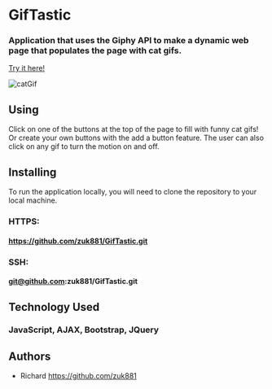 # GifTastic

### Application that uses the Giphy API to make a dynamic web page that populates the page with cat gifs.
[Try it here!](https://zuk881.github.io/GifTastic/
)

![catGif](url)

## Using
Click on one of the buttons at the top of the page to fill with funny cat gifs! Or create your own buttons with the add a button feature.
The user can also click on any gif to turn the motion on and off.

## Installing
To run the application locally, you will need to clone the repository to your local machine.
### HTTPS:
#### https://github.com/zuk881/GifTastic.git
### SSH:
#### git@github.com:zuk881/GifTastic.git

## Technology Used
### JavaScript, AJAX, Bootstrap, JQuery

## Authors
* Richard https://github.com/zuk881




